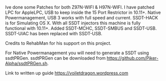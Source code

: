 Ive done some Patches for both Z97N-WIFI & H97N-WIFI. I have patched LPC for AppleLPC, USB to keep inside the 15 Port Restrictor in 10.11+. Native Powermanagement, USB 3 works with full speed and current. SSDT-HACK is for Simulating OS X. With all SSDT injectors this machine is fully functional with 10.11+. Added SSDT-MCHC, SSDT-SMBUS and SSDT-USB. SSDT-UIAC has been replaced with SSDT-USB.

Credits to RehabMan for his support on this project. 


For Native Powermanagement you will need to generate a SSDT using ssdtPRGen. ssdtPRGen can be downloaded from https://github.com/Piker-Alpha/ssdtPRGen.sh.

Link to written up guide https://voiletdragon.wordpress.com
